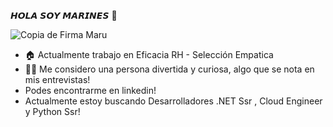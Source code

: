 𝙃𝙊𝙇𝘼 𝙎𝙊𝙔 𝙈𝘼𝙍𝙄𝙉𝙀𝙎 👋

![Copia de Firma Maru](https://user-images.githubusercontent.com/84033821/121223762-3cf37000-c85e-11eb-96e1-da49422e2689.jpg)



- 🏠 Actualmente trabajo en Eficacia RH - Selección Empatica
- 🙋‍♀️ Me considero una persona divertida y curiosa, algo que se nota en mis entrevistas! 
- Podes encontrarme en linkedin! 
- Actualmente estoy buscando Desarrolladores .NET Ssr , Cloud Engineer  y Python Ssr! 
